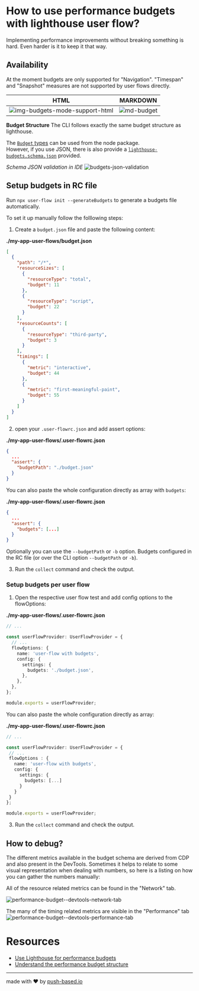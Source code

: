 # How to use performance budgets with lighthouse user flow?

Implementing performance improvements without breaking something is hard.
Even harder is it to keep it that way.

## Availability

At the moment budgets are only supported for "Navigation". "Timespan" and "Snapshot" measures are not supported by user
flows directly.

|                                                                  HTML                                                                   |                                                      MARKDOWN                                                       |
| :-------------------------------------------------------------------------------------------------------------------------------------: | :-----------------------------------------------------------------------------------------------------------------: |
| ![img-budgets-mode-support-html](https://user-images.githubusercontent.com/10064416/219039874-0f10d7fe-620a-4d61-9b4d-f7fb2f0252d0.png) | ![md-budget](https://user-images.githubusercontent.com/10064416/219039911-f42c72f2-8e11-402a-a402-199099cd1bd2.png) |

**Budget Structure**
The CLI follows exactly the same budget structure as lighthouse.

The [`Budget` types](https://github.com/GoogleChrome/lighthouse/blob/89a61379e6bd0a55b94643b3ce583c00203c0fbc/types/lhr/budget.d.ts) can be used from the node package.  
However, if you use JSON, there is also provide a [`lighthouse-budgets.schema.json`](../src/lighthouse-budgets.schema.json) provided.

_Schema JSON validation in IDE_
![budgets-json-validation](https://user-images.githubusercontent.com/10064416/164541563-57379716-ec88-423b-9e5d-bd10d0c4a78d.PNG)

## Setup budgets in RC file

Run `npx user-flow init --generateBudgets` to generate a budgets file automatically.

To set it up manually follow the folllowing steps:

1. Create a `budget.json` file and paste the following content:

**./my-app-user-flows/budget.json**

```json
[
  {
    "path": "/*",
    "resourceSizes": [
      {
        "resourceType": "total",
        "budget": 11
      },
      {
        "resourceType": "script",
        "budget": 22
      }
    ],
    "resourceCounts": [
      {
        "resourceType": "third-party",
        "budget": 3
      }
    ],
    "timings": [
      {
        "metric": "interactive",
        "budget": 44
      },
      {
        "metric": "first-meaningful-paint",
        "budget": 55
      }
    ]
  }
]
```

2. open your `.user-flowrc.json` and add assert options:

**./my-app-user-flows/.user-flowrc.json**

```json
{
  ...
  "assert": {
    "budgetPath": "./budget.json"
  }
}
```

You can also paste the whole configuration directly as array with `budgets`:

**./my-app-user-flows/.user-flowrc.json**

```json
{
  ...
  "assert": {
    "budgets": [...]
  }
}
```

Optionally you can use the `--budgetPath` or `-b` option.
Budgets configured in the RC file (or over the CLI option `--budgetPath` or `-b`).

3. Run the `collect` command and check the output.

### Setup budgets per user flow

1. Open the respective user flow test and add config options to the flowOptions:

**./my-app-user-flows/.user-flowrc.json**

```typescript
// ...

const userFlowProvider: UserFlowProvider = {
  // ...
  flowOptions: {
    name: 'user-flow with budgets',
    config: {
      settings: {
        budgets: './budget.json',
      },
    },
  },
};

module.exports = userFlowProvider;
```

You can also paste the whole configuration directly as array:

**./my-app-user-flows/.user-flowrc.json**

```typescript
// ...

const userFlowProvider: UserFlowProvider = {
 // ...
 flowOptions : {
   name: 'user-flow with budgets',
   config: {
     settings: {
       budgets: [...]
     }
   }
 }
};

module.exports = userFlowProvider;
```

3. Run the `collect` command and check the output.

## How to debug?

The different metrics available in the budget schema are derived from CDP and also present in the DevTools.
Sometimes it helps to relate to some visual representation when dealing with numbers, so here is a listing on how you can gather the numbers manually:

All of the resource related metrics can be found in the "Network" tab.

![performance-budget--devtools-network-tab](https://user-images.githubusercontent.com/10064416/164742005-f2483ff5-0e95-4ed9-bc78-4b80a54b1a83.png)

The many of the timing related metrics are visible in the "Performance" tab
![performance-budget--devtools-performance-tab](https://user-images.githubusercontent.com/10064416/164570353-6f9ff215-ad25-4928-9ca1-49151a4e57ed.png)

# Resources

- [Use Lighthouse for performance budgets](https://web.dev/use-lighthouse-for-performance-budgets/?utm_source=lighthouse&utm_medium=node)
- [Understand the performance budget structure](https://github.com/GoogleChrome/lighthouse/blob/master/docs/performance-budgets.md)

---

made with ❤ by [push-based.io](https://www.push-based.io)
